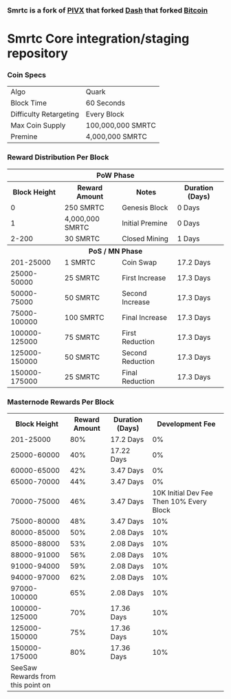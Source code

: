 ### Smrtc is a fork of [PIVX](https://github.com/PIVX-Project/PIVX) that forked [Dash](https://github.com/dashpay/dash) that forked [Bitcoin](https://github.com/bitcoin/bitcoinp)


# Smrtc Core integration/staging repository


### Coin Specs
<table>
<tr><td>Algo</td><td>Quark</td></tr>
<tr><td>Block Time</td><td>60 Seconds</td></tr>
<tr><td>Difficulty Retargeting</td><td>Every Block</td></tr>
<tr><td>Max Coin Supply </td><td>100,000,000 SMRTC</td></tr>
<tr><td>Premine</td><td>4,000,000 SMRTC</td></tr>
</table>


### Reward Distribution Per Block

<table>
<th colspan=4>PoW Phase</th>
<tr><th>Block Height</th><th>Reward Amount</th><th>Notes</th><th>Duration (Days)</th></tr>
<tr><td>0</td><td>250 SMRTC</td><td>Genesis Block</td><td>0 Days</td></tr>
<tr><td>1</td><td>4,000,000 SMRTC</td><td>Initial Premine</td><td>0 Days</td></tr>
<tr><td>2-200</td><td>30 SMRTC</td><td rowspan=1>Closed Mining</td><td>1 Days</td></tr>
<tr><th colspan=4>PoS / MN Phase</th></tr>
<tr><td>201-25000</td><td>1 SMRTC</td><td rowspan=1>Coin Swap</td><td>17.2 Days</td></tr>
<tr><td>25000-50000</td><td>25 SMRTC</td><td rowspan=1>First Increase </td><td>17.3 Days</td></tr>
<tr><td>50000-75000</td><td>50 SMRTC</td><td rowspan=1>Second Increase </td><td>17.3 Days</td></tr>
<tr><td>75000-100000</td><td>100 SMRTC</td><td rowspan=1>Final Increase </td><td>17.3 Days</td></tr>
<tr><td>100000-125000</td><td>75 SMRTC</td><td rowspan=1>First Reduction </td><td>17.3 Days</td></tr>
<tr><td>125000-150000</td><td>50 SMRTC</td><td rowspan=1>Second Reduction </td><td>17.3 Days</td></tr>
<tr><td>150000-175000</td><td>25 SMRTC</td><td rowspan=1>Final Reduction </td><td>17.3 Days</td></tr>

</table>


### Masternode Rewards Per Block

<table>
<tr><th>Block Height</th><th>Reward Amount</th><th>Duration (Days)</th><th>Development Fee</th></tr>
<tr><td>201-25000</td><td>80%</td><td>17.2 Days</td><td>0%</td></tr>
<tr><td>25000-60000 </td><td>40%</td><td>17.22 Days</td><td>0%</td></tr>
<tr><td>60000-65000 </td><td>42%</td><td>3.47 Days</td><td>0%</td></tr>
<tr><td>65000-70000 </td><td>44%</td><td>3.47 Days</td><td>0%</td></tr>
<tr><td>70000-75000 </td><td>46%</td><td>3.47 Days</td><td>10K Initial Dev Fee Then 10% Every Block</td></tr>
<tr><td>75000-80000 </td><td>48%</td><td>3.47 Days</td><td>10%</td></tr>
<tr><td>80000-85000 </td><td>50%</td><td>2.08 Days</td><td>10%</td></tr>
<tr><td>85000-88000 </td><td>53%</td><td>2.08 Days</td><td>10%</td></tr>
<tr><td>88000-91000 </td><td>56%</td><td>2.08 Days</td><td>10%</td></tr>
<tr><td>91000-94000 </td><td>59%</td><td>2.08 Days</td><td>10%</td></tr>
<tr><td>94000-97000 </td><td>62%</td><td>2.08 Days</td><td>10%</td></tr>
<tr><td>97000-100000 </td><td>65%</td><td>2.08 Days</td><td>10%</td></tr>
<tr><td>100000-125000 </td><td>70%</td><td>17.36 Days</td><td>10%</td></tr>
<tr><td>125000-150000 </td><td>75%</td><td>17.36 Days</td><td>10%</td></tr>
<tr><td>150000-175000 </td><td>80%</td><td>17.36 Days</td><td>10%</td></tr>
<tr><td>SeeSaw Rewards from this point on</td></tr>
</table>

